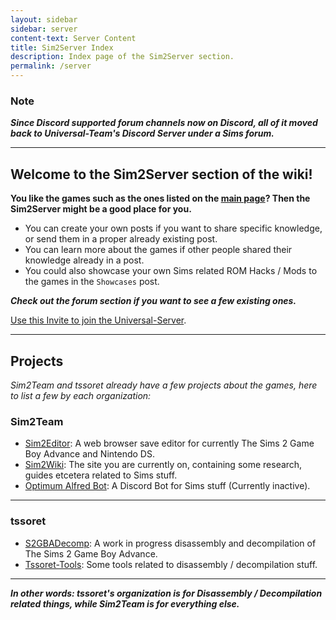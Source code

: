 ```yaml
---
layout: sidebar
sidebar: server
content-text: Server Content
title: Sim2Server Index
description: Index page of the Sim2Server section.
permalink: /server
---
```


### Note
***Since Discord supported forum channels now on Discord, all of it moved back to Universal-Team's Discord Server under a Sims forum.***

---

## Welcome to the Sim2Server section of the wiki!
**You like the games such as the ones listed on the [main page](https://sim2team.github.io)? Then the Sim2Server might be a good place for you.**

- You can create your own posts if you want to share specific knowledge, or send them in a proper already existing post.
- You can learn more about the games if other people shared their knowledge already in a post.
- You could also showcase your own Sims related ROM Hacks / Mods to the games in the `Showcases` post.

***Check out the forum section if you want to see a few existing ones.***

[Use this Invite to join the Universal-Server](https://universal-team.net/discord).

---

## Projects
*Sim2Team and tssoret already have a few projects about the games, here to list a few by each organization:*

### Sim2Team
- [Sim2Editor](https://sim2team.github.io/sim2editor/): A web browser save editor for currently The Sims 2 Game Boy Advance and Nintendo DS.
- [Sim2Wiki](https://sim2team.github.io/wiki/): The site you are currently on, containing some research, guides etcetera related to Sims stuff.
- [Optimum Alfred Bot](https://github.com/Sim2Team/Optimum-Alfred-Bot): A Discord Bot for Sims stuff (Currently inactive).

---

### tssoret
- [S2GBADecomp](https://github.com/tssoret/S2GBADecomp): A work in progress disassembly and decompilation of The Sims 2 Game Boy Advance.
- [Tssoret-Tools](https://github.com/tssoret/Tssoret-Tools): Some tools related to disassembly / decompilation stuff.

---

***In other words: tssoret's organization is for Disassembly / Decompilation related things, while Sim2Team is for everything else.***